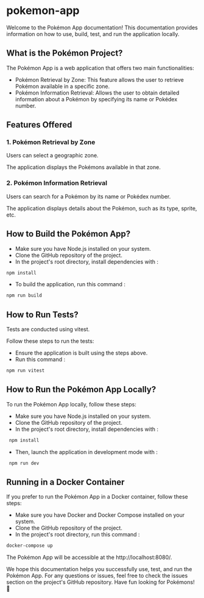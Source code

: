 # pokemon-app

Welcome to the Pokémon App documentation! This documentation provides information on how to use, build, test, and run the application locally.

## What is the Pokémon Project?

The Pokémon App is a web application that offers two main functionalities:

- Pokémon Retrieval by Zone: This feature allows the user to retrieve Pokémon available in a specific zone.
- Pokémon Information Retrieval: Allows the user to obtain detailed information about a Pokémon by specifying its name or Pokédex number.

## Features Offered

### 1. Pokémon Retrieval by Zone

Users can select a geographic zone.

The application displays the Pokémons available in that zone.

### 2. Pokémon Information Retrieval
Users can search for a Pokémon by its name or Pokédex number.

The application displays details about the Pokémon, such as its type, sprite, etc.

## How to Build the Pokémon App?

- Make sure you have Node.js installed on your system.
- Clone the GitHub repository of the project.
- In the project's root directory, install dependencies with : 

```sh
npm install
```

- To build the application, run this command : 

```sh
npm run build
```

## How to Run Tests?

Tests are conducted using vitest. 

Follow these steps to run the tests:

- Ensure the application is built using the steps above.
- Run this command :

```sh
npm run vitest
```

## How to Run the Pokémon App Locally?

To run the Pokémon App locally, follow these steps:

- Make sure you have Node.js installed on your system.
- Clone the GitHub repository of the project.
- In the project's root directory, install dependencies with :

```sh
 npm install
```

- Then, launch the application in development mode with :

```sh
 npm run dev
```

## Running in a Docker Container

If you prefer to run the Pokémon App in a Docker container, follow these steps:

- Make sure you have Docker and Docker Compose installed on your system.
- Clone the GitHub repository of the project.
- In the project's root directory, run this command :

```sh
docker-compose up
```

The Pokémon App will be accessible at the http://localhost:8080/.



We hope this documentation helps you successfully use, test, and run the Pokémon App. For any questions or issues, feel free to check the issues section on the project's GitHub repository. Have fun looking for Pokémons! 🎉

